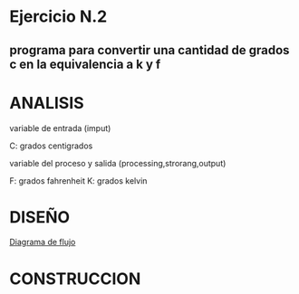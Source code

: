 # Ejercicio N.2  

## programa para convertir una cantidad de grados c en la equivalencia a k y f

# ANALISIS

variable de entrada (imput)

C: grados centigrados

variable del proceso  y salida (processing,strorang,output)

F: grados fahrenheit
K: grados kelvin

# DISEÑO

[Diagrama de flujo](diagrama.png "diagrama de fujo")

# CONSTRUCCION